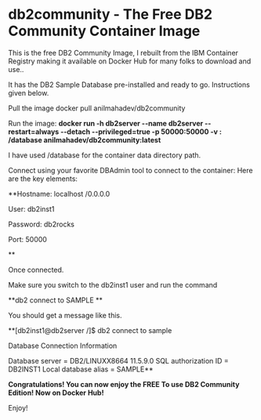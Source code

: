# db2community - The Free DB2 Community Container Image

This is the free DB2 Community Image, I rebuilt from the IBM Container Registry making it available on Docker Hub for many folks to download and use..

It has the DB2 Sample Database pre-installed and ready to go. Instructions given below.

Pull the image
docker pull anilmahadev/db2community

Run the image:
**docker run -h db2server --name db2server --restart=always --detach --privileged=true -p  50000:50000 -v <host data directorypath> :<container data directory path> /database anilmahadev/db2community:latest**


I have used /database for the container data directory path.

Connect using your favorite DBAdmin tool to connect to the container:
Here are the key elements:

**Hostname: localhost /0.0.0.0

User: db2inst1

Password: db2rocks

Port: 50000

**

Once connected.

Make sure you switch to the db2inst1 user and run the command

**db2 connect to SAMPLE
**

You should get a message like this.

**[db2inst1@db2server /]$ db2 connect to sample

Database Connection Information

Database server = DB2/LINUXX8664 11.5.9.0 SQL authorization ID = DB2INST1 Local database alias = SAMPLE**

**Congratulations! You can now enjoy the FREE To use DB2 Community Edition! Now on Docker Hub!**

Enjoy!
